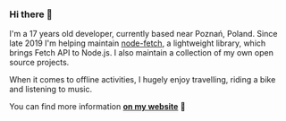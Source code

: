 ### Hi there 👋

I'm a 17 years old developer, currently based near Poznań, Poland. Since late 2019 I'm helping maintain [node-fetch](https://github.com/node-fetch/node-fetch), a lightweight library, which brings Fetch API to Node.js. I also maintain a collection of my own open source projects. 

When it comes to offline activities, I hugely enjoy travelling, riding a bike and listening to music.

You can find more information [**on my website**](https://kepinski.me) :rocket:
